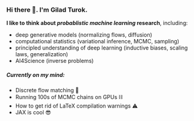 ### Hi there 👋. I'm Gilad Turok.

**I like to think about *probablistic machine learning* research**, including:
- deep generative models (normalizing flows, diffusion)
- computational statistics (variational inference, MCMC, sampling)
- principled understanding of deep learning (inductive biases, scaling laws, generalization)
- AI4Science (inverse problems)

##### Currently on my mind:
- Discrete flow matching 🌊
- Running 100s of MCMC chains on GPUs ⛓️
- How to get rid of LaTeX compilation warnings ⚠️
- JAX is cool 😎
